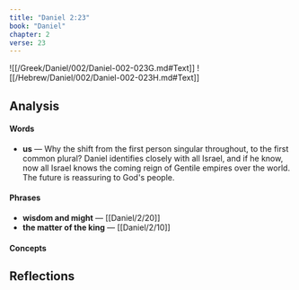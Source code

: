 ```yaml
---
title: "Daniel 2:23"
book: "Daniel"
chapter: 2
verse: 23
---
```

![[/Greek/Daniel/002/Daniel-002-023G.md#Text]]
![[/Hebrew/Daniel/002/Daniel-002-023H.md#Text]]

## Analysis

#### Words
- **us** — Why the shift from the first person singular throughout, to the first common plural?  Daniel identifies closely with all Israel, and if he know, now all Israel knows the coming reign of Gentile empires over the world.  The future is reassuring to God's people.

#### Phrases
- **wisdom and might** — [[Daniel/2/20]]
- **the matter of the king** — [[Daniel/2/10]]

#### Concepts

## Reflections

